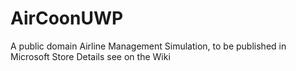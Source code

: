 # AirCoonUWP
A public domain Airline Management Simulation, to be published in Microsoft Store
Details see on the Wiki
